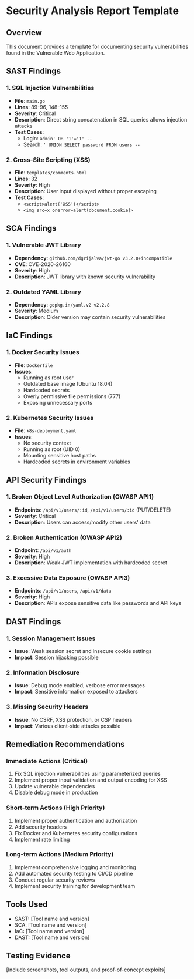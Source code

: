 # Security Analysis Report Template

## Overview
This document provides a template for documenting security vulnerabilities found in the Vulnerable Web Application.

## SAST Findings

### 1. SQL Injection Vulnerabilities
- **File**: `main.go`
- **Lines**: 89-96, 148-155
- **Severity**: Critical
- **Description**: Direct string concatenation in SQL queries allows injection attacks
- **Test Cases**:
  - Login: `admin' OR '1'='1' --`
  - Search: `' UNION SELECT password FROM users --`

### 2. Cross-Site Scripting (XSS)
- **File**: `templates/comments.html`
- **Lines**: 32
- **Severity**: High
- **Description**: User input displayed without proper escaping
- **Test Cases**:
  - `<script>alert('XSS')</script>`
  - `<img src=x onerror=alert(document.cookie)>`

## SCA Findings

### 1. Vulnerable JWT Library
- **Dependency**: `github.com/dgrijalva/jwt-go v3.2.0+incompatible`
- **CVE**: CVE-2020-26160
- **Severity**: High
- **Description**: JWT library with known security vulnerability

### 2. Outdated YAML Library
- **Dependency**: `gopkg.in/yaml.v2 v2.2.8`
- **Severity**: Medium
- **Description**: Older version may contain security vulnerabilities

## IaC Findings

### 1. Docker Security Issues
- **File**: `Dockerfile`
- **Issues**:
  - Running as root user
  - Outdated base image (Ubuntu 18.04)
  - Hardcoded secrets
  - Overly permissive file permissions (777)
  - Exposing unnecessary ports

### 2. Kubernetes Security Issues
- **File**: `k8s-deployment.yaml`
- **Issues**:
  - No security context
  - Running as root (UID 0)
  - Mounting sensitive host paths
  - Hardcoded secrets in environment variables

## API Security Findings

### 1. Broken Object Level Authorization (OWASP API1)
- **Endpoints**: `/api/v1/users/:id`, `/api/v1/users/:id` (PUT/DELETE)
- **Severity**: Critical
- **Description**: Users can access/modify other users' data

### 2. Broken Authentication (OWASP API2)
- **Endpoint**: `/api/v1/auth`
- **Severity**: High
- **Description**: Weak JWT implementation with hardcoded secret

### 3. Excessive Data Exposure (OWASP API3)
- **Endpoints**: `/api/v1/users`, `/api/v1/data`
- **Severity**: High
- **Description**: APIs expose sensitive data like passwords and API keys

## DAST Findings

### 1. Session Management Issues
- **Issue**: Weak session secret and insecure cookie settings
- **Impact**: Session hijacking possible

### 2. Information Disclosure
- **Issue**: Debug mode enabled, verbose error messages
- **Impact**: Sensitive information exposed to attackers

### 3. Missing Security Headers
- **Issue**: No CSRF, XSS protection, or CSP headers
- **Impact**: Various client-side attacks possible

## Remediation Recommendations

### Immediate Actions (Critical)
1. Fix SQL injection vulnerabilities using parameterized queries
2. Implement proper input validation and output encoding for XSS
3. Update vulnerable dependencies
4. Disable debug mode in production

### Short-term Actions (High Priority)
1. Implement proper authentication and authorization
2. Add security headers
3. Fix Docker and Kubernetes security configurations
4. Implement rate limiting

### Long-term Actions (Medium Priority)
1. Implement comprehensive logging and monitoring
2. Add automated security testing to CI/CD pipeline
3. Conduct regular security reviews
4. Implement security training for development team

## Tools Used
- SAST: [Tool name and version]
- SCA: [Tool name and version]
- IaC: [Tool name and version]
- DAST: [Tool name and version]

## Testing Evidence
[Include screenshots, tool outputs, and proof-of-concept exploits]